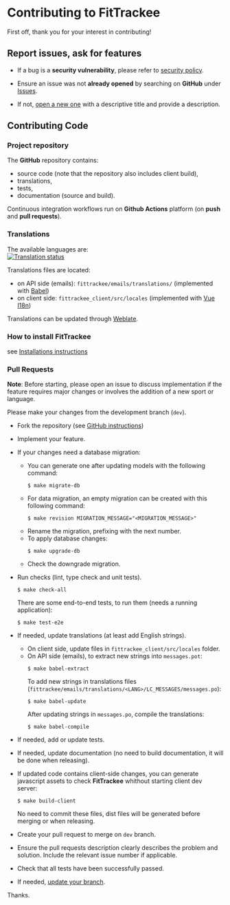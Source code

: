# Contributing to FitTrackee

First off, thank you for your interest in contributing!

## Report issues, ask for features

* If a bug is a **security vulnerability**, please refer to [security policy](https://github.com/SamR1/FitTrackee/blob/master/SECURITY.md).

* Ensure an issue was not **already opened** by searching on **GitHub** under [Issues](https://github.com/SamR1/FitTrackee/issues). 

* If not, [open a new one](https://github.com/SamR1/FitTrackee/issues/new) with a descriptive title and provide a description.


## Contributing Code

### Project repository

The **GitHub** repository contains:
- source code (note that the repository also includes client build),
- translations,
- tests,
- documentation (source and build).

Continuous integration workflows run on **Github Actions** platform (on **push** and **pull requests**).

### Translations

The available languages are:  
[![Translation status](https://hosted.weblate.org/widgets/fittrackee/-/multi-auto.svg)](https://hosted.weblate.org/engage/fittrackee/)

Translations files are located:
- on API side (emails): `fittrackee/emails/translations/` (implemented with [Babel](https://babel.pocoo.org/en/latest/))
- on client side: `fittrackee_client/src/locales` (implemented with [Vue I18n](https://vue-i18n.intlify.dev/))

Translations can be updated through [Weblate](https://hosted.weblate.org/engage/fittrackee/).  

### How to install FitTrackee

see [Installations instructions](https://samr1.github.io/FitTrackee/installation.html)

### Pull Requests

**Note**: Before starting, please open an issue to discuss implementation if the feature requires major changes or involves the addition of a new sport or language.

Please make your changes from the development branch (`dev`).

* Fork the repository (see [GitHub instructions](https://docs.github.com/en/get-started/quickstart/contributing-to-projects))

* Implement your feature.

* If your changes need a database migration:
  * You can generate one after updating models with the following command:
    ```shell
    $ make migrate-db
    ```
  * For data migration, an empty migration can be created with this following command:
    ```shell
    $ make revision MIGRATION_MESSAGE="<MIGRATION_MESSAGE>"
    ```
  * Rename the migration, prefixing with the next number.
  * To apply database changes:
    ```shell
    $ make upgrade-db
    ```
  * Check the downgrade migration.
  
* Run checks (lint, type check and unit tests).
  ```shell
  $ make check-all
  ```
  There are some end-to-end tests, to run them (needs a running application):
  ```shell
  $ make test-e2e
  ```

* If needed, update translations (at least add English strings).
   * On client side, update files in `fittrackee_client/src/locales` folder.  
   * On API side (emails), to extract new strings into `messages.pot`:
     ```shell
     $ make babel-extract
     ```
     To add new strings in translations files (`fittrackee/emails/translations/<LANG>/LC_MESSAGES/messages.po`):
     ```shell
     $ make babel-update
     ```
     After updating strings in `messages.po`, compile the translations:
     ```shell
     $ make babel-compile
     ```

* If needed, add or update tests.

* If needed, update documentation (no need to build documentation, it will be done when releasing).

* If updated code contains client-side changes, you can generate javascript assets to check **FitTrackee** whithout starting client dev server:
  ```shell
  $ make build-client
  ```
  No need to commit these files, dist files will be generated before merging or when releasing.

* Create your pull request to merge on `dev` branch.

* Ensure the pull requests description clearly describes the problem and solution. Include the relevant issue number if applicable.

* Check that all tests have been successfully passed.

* If needed, [update your branch](https://docs.github.com/en/pull-requests/collaborating-with-pull-requests/proposing-changes-to-your-work-with-pull-requests/keeping-your-pull-request-in-sync-with-the-base-branch). 


Thanks.